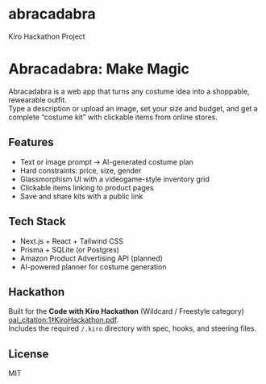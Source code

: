 # abracadabra
Kiro Hackathon Project

# Abracadabra: Make Magic

Abracadabra is a web app that turns any costume idea into a shoppable, rewearable outfit.  
Type a description or upload an image, set your size and budget, and get a complete “costume kit” with clickable items from online stores.

## Features
- Text or image prompt → AI-generated costume plan
- Hard constraints: price, size, gender
- Glassmorphism UI with a videogame-style inventory grid
- Clickable items linking to product pages
- Save and share kits with a public link

## Tech Stack
- Next.js + React + Tailwind CSS
- Prisma + SQLite (or Postgres)
- Amazon Product Advertising API (planned)
- AI-powered planner for costume generation

## Hackathon
Built for the **Code with Kiro Hackathon** (Wildcard / Freestyle category) [oai_citation:1‡KiroHackathon.pdf](file-service://file-Nr7cvBSuSJyYvxMWYUD5w2).  
Includes the required `/.kiro` directory with spec, hooks, and steering files.

## License
MIT